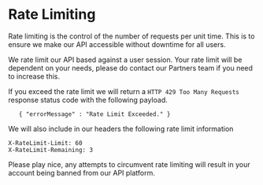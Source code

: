 # Rate Limiting

Rate limiting is the control of the number of requests per unit time. This is to ensure we make our API accessible without downtime for all users.

We rate limit our API based against a user session. Your rate limit will be dependent on your needs, please do contact our Partners team if you need to increase this. 

If you exceed the rate limit we will return a `HTTP 429 Too Many Requests` response status code with the following payload.

```
   { "errorMessage" : "Rate Limit Exceeded." }
```

We will also include in our headers the following rate limit information

```
X-RateLimit-Limit: 60
X-RateLimit-Remaining: 3
```

Please play nice, any attempts to circumvent rate limiting will result in your account being banned from our API platform.